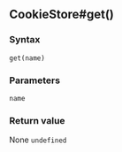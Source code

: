 ## CookieStore#get()

### Syntax
```
get(name)
```

### Parameters
<dl>
    <dt><code>name</code></dt>
</dl>

### Return value

<dl>
    <dt>None <code>undefined</code></dt>
</dl>



